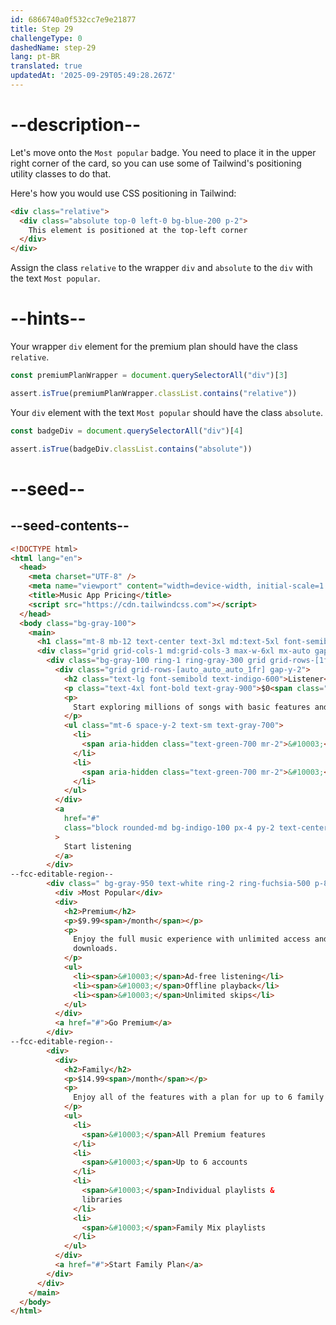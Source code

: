 ```yaml
---
id: 6866740a0f532cc7e9e21877
title: Step 29
challengeType: 0
dashedName: step-29
lang: pt-BR
translated: true
updatedAt: '2025-09-29T05:49:28.267Z'
---
```


# --description--

Let's move onto the `Most popular` badge. You need to place it in the upper right corner of the card, so you can use some of Tailwind's positioning utility classes to do that.

Here's how you would use CSS positioning in Tailwind:

```html
<div class="relative">
  <div class="absolute top-0 left-0 bg-blue-200 p-2">
    This element is positioned at the top-left corner
  </div>
</div>
```

Assign the class `relative` to the wrapper `div` and `absolute` to the `div` with the text `Most popular`.

# --hints--

Your wrapper `div` element for the premium plan should have the class `relative`.

```js
const premiumPlanWrapper = document.querySelectorAll("div")[3]

assert.isTrue(premiumPlanWrapper.classList.contains("relative"))
```

Your `div` element with the text `Most popular` should have the class `absolute`.

```js
const badgeDiv = document.querySelectorAll("div")[4]

assert.isTrue(badgeDiv.classList.contains("absolute"))
```

# --seed--

## --seed-contents--

```html
<!DOCTYPE html>
<html lang="en">
  <head>
    <meta charset="UTF-8" />
    <meta name="viewport" content="width=device-width, initial-scale=1.0" />
    <title>Music App Pricing</title>
    <script src="https://cdn.tailwindcss.com"></script>
  </head>
  <body class="bg-gray-100">
    <main>
      <h1 class="mt-8 mb-12 text-center text-3xl md:text-5xl font-semibold text-gray-900">Choose your listening plan</h1>
      <div class="grid grid-cols-1 md:grid-cols-3 max-w-6xl mx-auto gap-8 mt-16">
        <div class="bg-gray-100 ring-1 ring-gray-300 grid grid-rows-[1fr_auto] rounded-xl p-8 gap-6">
          <div class="grid grid-rows-[auto_auto_auto_1fr] gap-y-2">
            <h2 class="text-lg font-semibold text-indigo-600">Listener</h2>
            <p class="text-4xl font-bold text-gray-900">$0<span class="text-base font-medium text-gray-500">/month</span></p>
            <p>
              Start exploring millions of songs with basic features and ads.
            </p>
            <ul class="mt-6 space-y-2 text-sm text-gray-700">
              <li>
                <span aria-hidden class="text-green-700 mr-2">&#10003;</span>Ad-supported streaming
              </li>
              <li>
                <span aria-hidden class="text-green-700 mr-2">&#10003;</span>Curated playlists
              </li>
            </ul>
          </div>
          <a
            href="#"
            class="block rounded-md bg-indigo-100 px-4 py-2 text-center font-semibold text-indigo-700 hover:bg-indigo-200"
          >
            Start listening
          </a>
        </div>
--fcc-editable-region--
        <div class=" bg-gray-950 text-white ring-2 ring-fuchsia-500 p-8 grid grid-rows-[1fr_auto] gap-6 rounded-xl scale-105">
          <div >Most Popular</div>
          <div>
            <h2>Premium</h2>
            <p>$9.99<span>/month</span></p>
            <p>
              Enjoy the full music experience with unlimited access and
              downloads.
            </p>
            <ul>
              <li><span>&#10003;</span>Ad-free listening</li>
              <li><span>&#10003;</span>Offline playback</li>
              <li><span>&#10003;</span>Unlimited skips</li>
            </ul>
          </div>
          <a href="#">Go Premium</a>
        </div>
--fcc-editable-region--
        <div>
          <div>
            <h2>Family</h2>
            <p>$14.99<span>/month</span></p>
            <p>
              Enjoy all of the features with a plan for up to 6 family members.
            </p>
            <ul>
              <li>
                <span>&#10003;</span>All Premium features
              </li>
              <li>
                <span>&#10003;</span>Up to 6 accounts
              </li>
              <li>
                <span>&#10003;</span>Individual playlists &
                libraries
              </li>
              <li>
                <span>&#10003;</span>Family Mix playlists
              </li>
            </ul>
          </div>
          <a href="#">Start Family Plan</a>
        </div>
      </div>
    </main>
  </body>
</html>
```
